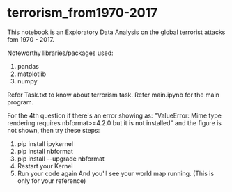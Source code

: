 # terrorism_from1970-2017

This notebook is an Exploratory Data Analysis on the global terrorist attacks fom 1970 - 2017.

Noteworthy libraries/packages used:
1. pandas
2. matplotlib
3. numpy

Refer Task.txt to know about terrorism task.
Refer main.ipynb for the main program.

For the 4th question if there's an error showing as:
"ValueError: Mime type rendering requires nbformat>=4.2.0 but it is not installed" and the figure is not shown,
then try these steps:
1) pip install ipykernel
2) pip install nbformat
3) pip install --upgrade nbformat
4) Restart your Kernel
5) Run your code again
And you'll see your world map running.
(This is only for your reference) 
